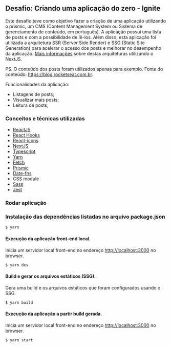 ## Desafio: Criando uma aplicação do zero - Ignite
Este desafio teve como objetivo fazer a criação de uma aplicação utilizando o prismic, um CMS (Content Management System ou Sistema de gerenciamento de conteúdo, em português). A aplicação possui uma lista de posts e com a possibilidade de lê-los.
Além disso, esta aplicação foi utilizada a arquitetura SSR (Server Side Render) e SSG (Static Site Generation) para acelerar o acesso dos posts e melhorar no desempenho da aplicação. [Mais informações](https://nextjs.org/docs/basic-features/data-fetching/overview) sobre destas arquiteturas utilizando o NextJS.

PS. O conteúdo dos posts foram utilizados apenas para exemplo. Fonte do conteúdo: <https://blog.rocketseat.com.br>.

Funcionalidades da aplicação:

- Listagens de posts;
- Visualizar mais posts;
- Leitura de posts;

### Conceitos e técnicas utilizadas

- [ReactJS](https://pt-br.reactjs.org)
- [React Hooks](https://pt-br.reactjs.org/docs/hooks-intro.html)
- [React-icons](https://react-icons.github.io/react-icons/)
- [NextJS](https://nextjs.org/)
- [Typescript](https://www.typescriptlang.org)
- [Yarn](https://classic.yarnpkg.com/en/)
- [Fetch](https://developer.mozilla.org/pt-BR/docs/Web/API/Fetch_API/Using_Fetch)
- [Prismic](https://prismic.io/docs)
- [Date-fns](https://date-fns.org/)
- CSS module
- [Sass](https://sass-lang.com/)
- [Jest](https://jestjs.io/)

### Rodar aplicação

### Instalação das dependências listadas no arquivo package.json

```console
$ yarn
```

#### Execução da aplicação front-end local.

Inicia um servidor local front-end no endereço [http://localhost:3000](http://localhost:3000) no browser.
```console
$ yarn dev
```

#### Build e gerar os arquivos estáticos (SSG).

Gera uma build e os arquivos estáticos que foram configurados usando o SSG.

```console
$ yarn build
```

#### Execução da aplicação a partir build gerada.

Inicia um servidor local front-end no endereço [http://localhost:3000](http://localhost:3000) no browser.
```console
$ yarn start
```
